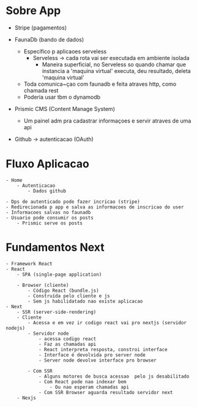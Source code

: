 # Sobre App
- Stripe (pagamentos)
- FaunaDb (bando de dados)
	- Específico p aplicaoes serveless
		- Serveless -> cada rota vai ser executada em ambiente isolada
			- Maneira superficial, no Serveless so quando chamar que instancia a 'maquina virtual' executa, deu resultado, deleta 'maquina virtual'
	- Toda comunica~çao com faunadb e feita atraves http, como chamada rest
	- Poderia usar tbm o dynamodb

- Prismic CMS (Content Manage System)
	- Um painel adm pra cadastrar informaçoes e servir atraves de uma api

- Github -> autenticacao (OAuth)

# Fluxo Aplicacao
	- Home
		- Autenticacao
			- Dados github
		
	- Dps de autenticado pode fazer incricao (stripe)
	- Redirecionada p app e salva as informacoes de inscricao do user
	- Informacoes salvas no faunadb
	- Usuario pode consumir os posts
		- Prismic serve os posts

# Fundamentos Next
	- Framework React
	- React 
		- SPA (single-page application)
		
		- Browser (cliente)
			- Código React (bundle.js)
			- Construída pelo cliente e js
			- Sem js habilidatado nao existe aplicacao
	- Next
		- SSR (server-side-rendering)
		- Cliente
			- Acessa e em vez ir codigo react vai pro nextjs (servidor nodejs)
			- Servidor node 
				- acessa codigo react
				- Faz as chamadas api
				- React interpreta resposta, constroi interface
				- Interface é devolvida pro server node
				- Server node devolve interface pro browser

			- Com SSR
				- Alguns motores de busca acessao  pelo js desabilitado
				- Com React pode nao indexar bem
					- Ou nao esperam chamadas api
				- Com SSR Browser aguarda resultado servidor next
		- Nexjs
